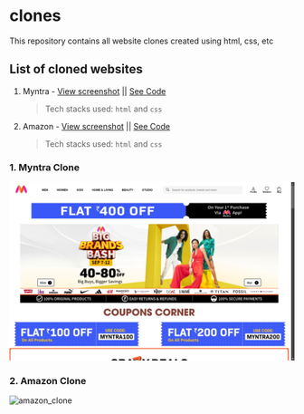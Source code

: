 # clones

This repository contains all website clones created using html, css, etc

## List of cloned websites

1. Myntra - [View screenshot](#1-myntra-clone) || [See Code](https://github.com/Rahullkumr/webtech/tree/myntra_clone)

    >Tech stacks used: `html` and `css`

2. Amazon - [View screenshot](#2-amazon-clone) || [See Code](https://github.com/Rahullkumr/webtech/tree/amazon_clone)

    >Tech stacks used: `html` and `css`

### 1. Myntra Clone 
![myntra_clone](./images/clone_myntra.png)


### 2. Amazon Clone 
![amazon_clone](./images/clone_amazon.png)
